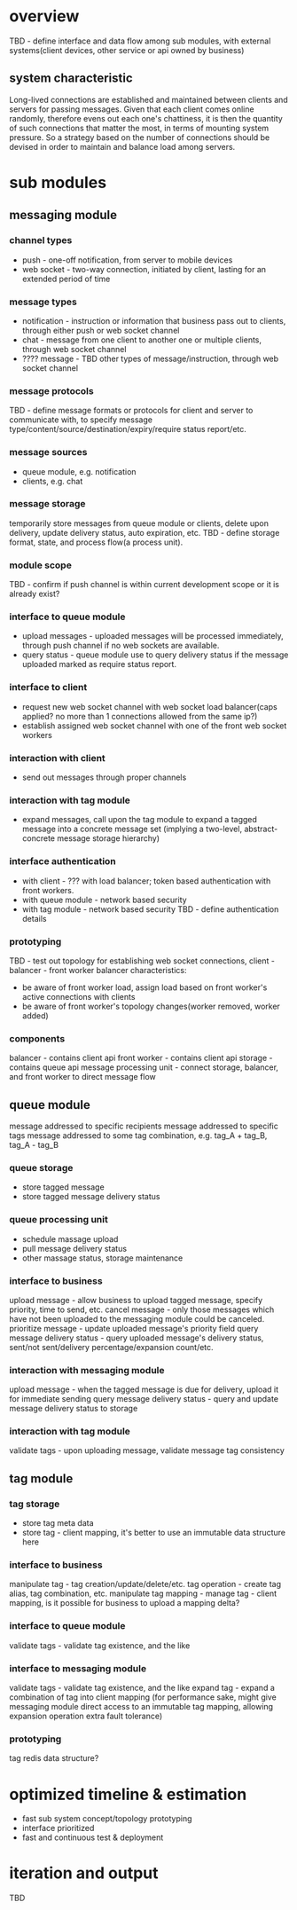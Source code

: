 # overview
TBD - define interface and data flow among sub modules, with external systems(client devices, other service or api owned by business)

## system characteristic
Long-lived connections are established and maintained between clients and servers for passing messages.
Given that each client comes online randomly, therefore evens out each one's chattiness,
it is then the quantity of such connections that matter the most, in terms of mounting system pressure.
So a strategy based on the number of connections should be devised in order to maintain and balance load among servers.

# sub modules

## messaging module

### channel types
* push        - one-off notification, from server to mobile devices
* web socket  - two-way connection, initiated by client, lasting for an extended period of time

### message types
* notification - instruction or information that business pass out to clients, through either push or web socket channel
* chat         - message from one client to another one or multiple clients, through web socket channel
* ???? message - TBD other types of message/instruction, through web socket channel

### message protocols
TBD - define message formats or protocols for client and server to communicate with,
to specify message type/content/source/destination/expiry/require status report/etc.

### message sources
* queue module, e.g. notification
* clients, e.g. chat

### message storage
temporarily store messages from queue module or clients, delete upon delivery, update delivery status, auto expiration, etc.
TBD - define storage format, state, and process flow(a process unit).

### module scope
TBD - confirm if push channel is within current development scope or it is already exist?

### interface to queue module
* upload messages - uploaded messages will be processed immediately, through push channel if no web sockets are available.
* query status    - queue module use to query delivery status if the message uploaded marked as require status report.

### interface to client
* request new web socket channel with web socket load balancer(caps applied? no more than 1 connections allowed from the same ip?)
* establish assigned web socket channel with one of the front web socket workers

### interaction with client
* send out messages through proper channels

### interaction with tag module
* expand messages, call upon the tag module to expand a tagged message into a concrete message set
(implying a two-level, abstract-concrete message storage hierarchy)

### interface authentication
* with client       - ??? with load balancer; token based authentication with front workers.
* with queue module - network based security
* with tag module   - network based security
TBD - define authentication details

### prototyping
TBD - test out topology for establishing web socket connections, client - balancer - front worker
balancer characteristics:
* be aware of front worker load, assign load based on front worker's active connections with clients
* be aware of front worker's topology changes(worker removed, worker added)

### components
balancer - contains client api
front worker - contains client api
storage - contains queue api
message processing unit - connect storage, balancer, and front worker to direct message flow

## queue module
message addressed to specific recipients
message addressed to specific tags
message addressed to some tag combination, e.g. tag_A + tag_B, tag_A - tag_B

### queue storage
* store tagged message
* store tagged message delivery status

### queue processing unit
* schedule massage upload
* pull message delivery status
* other massage status, storage maintenance

### interface to business
upload message - allow business to upload tagged message, specify priority, time to send, etc.
cancel message - only those messages which have not been uploaded to the messaging module could be canceled.
prioritize message - update uploaded message's priority field
query message delivery status - query uploaded message's delivery status, sent/not sent/delivery percentage/expansion count/etc.

### interaction with messaging module
upload message - when the tagged message is due for delivery, upload it for immediate sending
query message delivery status - query and update message delivery status to storage

### interaction with tag module
validate tags - upon uploading message, validate message tag consistency

## tag module

### tag storage
* store tag meta data
* store tag - client mapping, it's better to use an immutable data structure here

### interface to business
manipulate tag - tag creation/update/delete/etc.
tag operation - create tag alias, tag combination, etc.
manipulate tag mapping - manage tag - client mapping, is it possible for business to upload a mapping delta?

### interface to queue module
validate tags - validate tag existence, and the like

### interface to messaging module
validate tags - validate tag existence, and the like
expand tag - expand a combination of tag into client mapping
(for performance sake, might give messaging module direct access to an immutable tag mapping, allowing expansion operation extra fault tolerance)

### prototyping
tag redis data structure?

# optimized timeline & estimation
* fast sub system concept/topology prototyping
* interface prioritized
* fast and continuous test & deployment

# iteration and output
TBD
